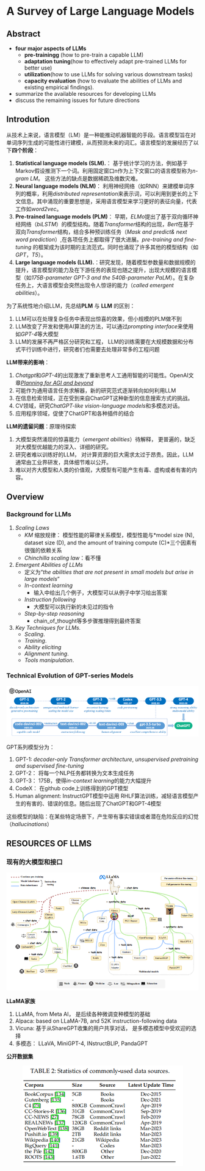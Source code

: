 # A Survey of Large Language Models
## Abstract
-  **four major aspects of LLMs**
    - **pre-trainingg** (how to pre-train a capable LLM)
    - **adaptation tuning**(how to effectively adapt pre-trained LLMs for better use)
    - **utilization**(how to use LLMs for solving various downstream tasks)
    - **capacity evaluation** (how to evaluate the abilities of LLMs and existing empirical findings).
 -  summarize the available resources for developing LLMs
 -  discuss the remaining issues for future directions

## Introdution
从技术上来说，语言模型（LM）是一种能推动机器智能的手段。语言模型旨在对单词序列生成的可能性进行建模，从而预测未来的词汇。语言模型的发展经历了以下**四个阶段**：
1. **Statistical language models (SLM).**： 基于统计学习的方法，例如基于Markov假设推测下一个词。利用固定窗口n作为上下文窗口的语言模型称为*n-gram LM*。 这些方法的缺点是数据稀疏及维数灾难。
2. **Neural language models (NLM)**： 利用神经网络（如RNN）来建模单词序列的概率，利用*distributed representation*来表示词，可以利用到更长的上下文信息。其中涌现的重要思想是，采用语言模型来学习更好的表征向量，代表工作如*word2vec*。
3. **Pre-trained language models (PLM)**： 早期，*ELMo*提出了基于双向循环神经网络（*biLSTM*）的模型结构。随着*Transformer*结构的出现，*Bert*在基于双向*Transformer*结构，结合多种预训练任务（*Mask and predict& next word prediction*）,在各项任务上都取得了很大进展。*pre-training and fine-tuning* 的框架成为该时期的主流范式。同时也涌现了许多其他的模型结构（如*GPT*，*T5*）。
4. **Large language models (LLM).**：研究发现，随着模型参数量和数据规模的提升，语言模型的能力及在下游任务的表现也随之提升，出现大规模的语言模型（如*175B-parameter GPT-3 and the 540B-parameter PaLM*）。在复杂任务上，大语言模型会突然出现令人惊讶的能力（*called emergent abilities*）。
  
为了系统性地介绍LLM，先总结**PLM** 与 **LLM** 的区别：
1. LLM可以在处理复杂任务中表现出惊喜的效果，但小规模的PLM做不到
2. LLM改变了开发和使用AI算法的方法，可以通过*prompting interface*来使用如*GPT-4*等大模型
3. LLM的发展不再严格区分研究和工程， LLM的训练需要在大规模数据和分布式平行训练中进行，研究者们也需要去处理非常多的工程问题

**LLM带来的影响**：
1. *Chatgpt*和*GPT-4*的出现激发了重新思考人工通用智能的可能性。OpenAI文章[*Planning for AGI and beyond*](https://openai.com/blog/planning-for-agi-and-beyond)
2. 可能作为通用语言任务求解器，新的研究范式逐渐转向如何利用LLM
3. 在信息检索领域，正在受到来自ChatGPT这种新型的信息搜索方式的挑战。
4. CV领域，研究*ChatGPT-like vision-language models*和多模态对话。
5. 应用程序领域，促使了ChatGPT和各种插件的结合

**LLM的遗留问题**：原理待探索
1. 大模型突然涌现的惊喜能力（*emergent abilities*）待解释， 更普遍的，缺乏对大模型优越能力的深入、详细的研究。
2. 研究者难以训练好的LLM， 对计算资源的巨大需求太过于昂贵。因此，LLM通常由工业界研发，具体细节难以公开。
3. 难以对齐大模型和人类的价值观，大模型有可能产生有毒、虚构或者有害的内容。

## **Overview**
### **Background for LLMs**
1. *Scaling Laws*
    - $KM$ 缩放规律： 模型性能的幂律关系模型，模型性能与*model size (N), dataset size (D), and the amount of training compute (C)*三个因素有很强的依赖关系
    - *Chinchilla scaling law*：看不懂
2. *Emergent Abilities of LLMs*
    - 定义为“*the abilities that are not present in small models but arise in large models*”
    - *In-context learning*
        - 输入中给出几个例子，大模型可以从例子中学习给出答案
    - *Instruction following*
        - 大模型可以执行新的未见过的指令
    -  *Step-by-step reasoning*
        - chain_of_thought等多步骤推理得到最终答案
3. *Key Techniques for LLMs.*
    - *Scaling*.
    - *Training*.
    - *Ability eliciting*
    - *Alignment tuning*.
    - *Tools manipulation*.

### **Technical Evolution of GPT-series Models**

<div align=center>
<img src=https://github.com/jiayuchennlp/reading_papers/blob/main/%E5%A4%A7%E6%A8%A1%E5%9E%8B/pictures/image1.png/>
</div>

GPT系列模型分为：
1. GPT-1:  *decoder-only Transformer architecture*, *unsupervised pretraining and supervised fine-tuning*
2. GPT-2： 将每一个NLP任务都转换为文本生成任务
3. GPT-3： 175B，使得*in-context learning*的能力大幅提升
4. CodeX： 在github code上训练得到的GPT模型
6. Human alignment: InstructGPT模型中运用 RHLF算法训练，减轻语言模型产生的有害的、错误的信息。随后出现了ChatGPT和GPT-4模型

这些模型的缺陷：在某些特定场景下，产生带有事实错误或者潜在危险反应的幻觉（*hallucinations*）

## **RESOURCES OF LLMS**

### 现有的大模型和接口

<div align=center>
<img src=https://github.com/jiayuchennlp/reading_papers/blob/main/%E5%A4%A7%E6%A8%A1%E5%9E%8B/pictures/image2.png/>
</div>

**LLaMA家族**
1. LLaMA, from Meta AI， 是后续各种微调变种模型的基础
2. Alpaca: based on LLaMA-7B, and 52K instruction-following data
3. Vicuna: 基于从ShareGPT收集的用户共享对话， 是多模态模型中受欢迎的选择
4. 多模态： LLaVA, MiniGPT-4, INstructBLIP, PandaGPT

**公开数据集**
<div align=center>
<img src=https://github.com/jiayuchennlp/reading_papers/blob/main/%E5%A4%A7%E6%A8%A1%E5%9E%8B/pictures/image3.png/>
</div>








   
